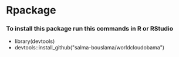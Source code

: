 # Rpackage
### To install this package run this commands in R or RStudio
  - library(devtools)
  - devtools::install_github("salma-bouslama/worldcloudobama")
